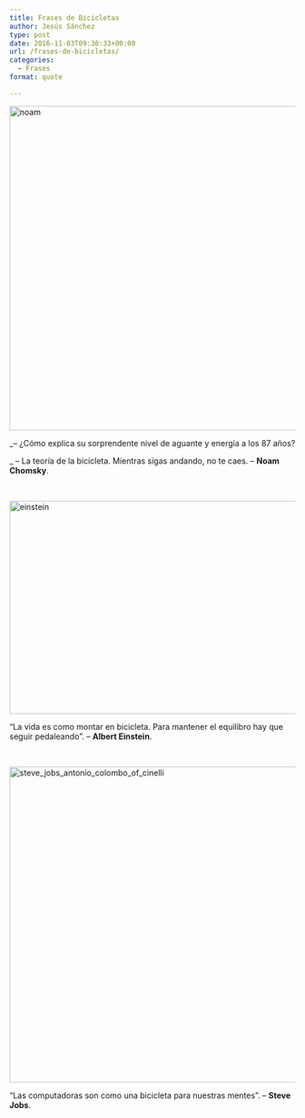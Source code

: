 ```yaml
---
title: Frases de Bicicletas
author: Jesús Sánchez
type: post
date: 2016-11-03T09:30:33+00:00
url: /frases-de-bicicletas/
categories:
  - Frases
format: quote

---
```

<img class="aligncenter size-full wp-image-328" src="https://blog.jesvs.com/wp-content/uploads/2016/11/noam.jpg" alt="noam" width="915" height="571" srcset="https://blog.jesvs.com/wp-content/uploads/2016/11/noam.jpg 915w, https://blog.jesvs.com/wp-content/uploads/2016/11/noam-300x187.jpg 300w, https://blog.jesvs.com/wp-content/uploads/2016/11/noam-768x479.jpg 768w" sizes="(max-width: 915px) 100vw, 915px" />

_– ¿Cómo explica su sorprendente nivel de aguante y energía a los 87 años?
  
_ – La teoría de la bicicleta. Mientras sigas andando, no te caes. – **Noam Chomsky**.

&nbsp;

<img class="aligncenter size-full wp-image-329" src="https://blog.jesvs.com/wp-content/uploads/2016/11/einstein.jpg" alt="einstein" width="760" height="375" srcset="https://blog.jesvs.com/wp-content/uploads/2016/11/einstein.jpg 760w, https://blog.jesvs.com/wp-content/uploads/2016/11/einstein-300x148.jpg 300w" sizes="(max-width: 760px) 100vw, 760px" />

&#8220;La vida es como montar en bicicleta. Para mantener el equilibro hay que seguir pedaleando&#8221;. – **Albert Einstein**.

&nbsp;

<img class="aligncenter size-full wp-image-330" src="https://blog.jesvs.com/wp-content/uploads/2016/11/steve_jobs_antonio_colombo_of_cinelli.jpg" alt="steve_jobs_antonio_colombo_of_cinelli" width="828" height="556" srcset="https://blog.jesvs.com/wp-content/uploads/2016/11/steve_jobs_antonio_colombo_of_cinelli.jpg 828w, https://blog.jesvs.com/wp-content/uploads/2016/11/steve_jobs_antonio_colombo_of_cinelli-300x201.jpg 300w, https://blog.jesvs.com/wp-content/uploads/2016/11/steve_jobs_antonio_colombo_of_cinelli-768x516.jpg 768w" sizes="(max-width: 828px) 100vw, 828px" />

&#8220;Las computadoras son como una bicicleta para nuestras mentes&#8221;. – **Steve Jobs**.

&nbsp;